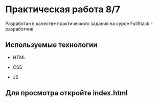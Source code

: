 # Практическая работа 8/7

Разработан в качестве практического задания на курсе FullStack - разработчик


## Используемые технологии

* HTML

* CSS
* JS



## Для просмотра откройте index.html
